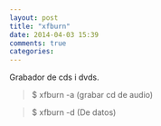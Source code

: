 ```yaml
---
layout: post
title: "xfburn"
date: 2014-04-03 15:39
comments: true
categories: 
---
```

Grabador de cds i dvds.

>$ xfburn -a (grabar cd de audio)

>$ xfburn -d (De datos)

